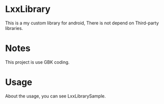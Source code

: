 LxxLibrary
==========

This is a my custom library for android, There is not depend on Third-party libraries.


Notes
=====

This project is use GBK coding.


Usage
=====

About the usage, you can see LxxLibrarySample.



